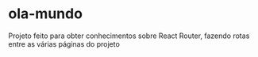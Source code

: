 # ola-mundo
Projeto feito para obter conhecimentos sobre React Router, fazendo rotas entre as várias páginas do projeto
